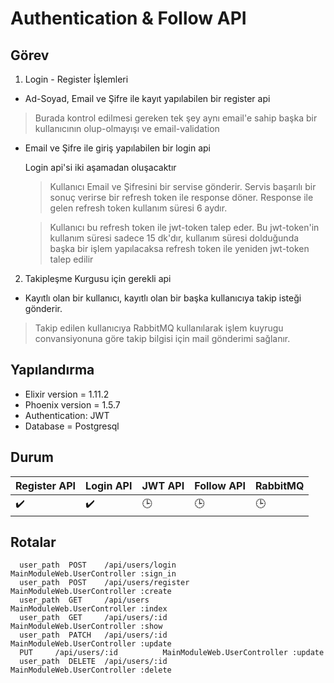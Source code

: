 # Authentication & Follow API

## Görev

1. Login - Register İşlemleri

-  Ad-Soyad, Email ve Şifre ile kayıt yapılabilen bir register api

> Burada kontrol edilmesi gereken tek şey aynı email'e sahip başka bir kullanıcının olup-olmayışı ve email-validation

- Email ve Şifre ile  giriş yapılabilen bir login api
      
     Login api'si iki aşamadan oluşacaktır

     > Kullanıcı Email ve Şifresini bir servise gönderir. Servis başarılı bir sonuç verirse bir refresh token ile response döner. Response ile gelen refresh token kullanım süresi 6 aydır.

     > Kullanıcı bu refresh token ile jwt-token talep eder. Bu jwt-token'in kullanım süresi sadece 15 dk'dır, kullanım süresi dolduğunda başka bir işlem yapılacaksa refresh token ile yeniden jwt-token talep edilir

2. Takipleşme Kurgusu için gerekli api

- Kayıtlı olan bir kullanıcı, kayıtlı olan bir başka kullanıcıya takip isteği gönderir.

> Takip edilen kullanıcıya RabbitMQ kullanılarak işlem kuyrugu convansiyonuna göre takip bilgisi için mail gönderimi sağlanır.


## Yapılandırma

* Elixir version = 1.11.2
* Phoenix version = 1.5.7
* Authentication: JWT
* Database = Postgresql

## Durum

Register API | Login API | JWT API | Follow API | RabbitMQ 
:------------ | :-------------| :-------------| :------------- | :-------------
:heavy_check_mark: | :heavy_check_mark: |  :clock3: | :clock3: | :clock3:

## Rotalar

      user_path  POST    /api/users/login        MainModuleWeb.UserController :sign_in
      user_path  POST    /api/users/register     MainModuleWeb.UserController :create
      user_path  GET     /api/users              MainModuleWeb.UserController :index
      user_path  GET     /api/users/:id          MainModuleWeb.UserController :show
      user_path  PATCH   /api/users/:id          MainModuleWeb.UserController :update
      PUT     /api/users/:id          MainModuleWeb.UserController :update
      user_path  DELETE  /api/users/:id          MainModuleWeb.UserController :delete

